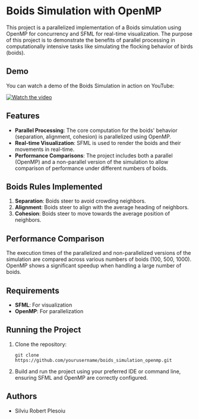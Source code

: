 # Boids Simulation with OpenMP

This project is a parallelized implementation of a Boids simulation using OpenMP for concurrency and SFML for real-time visualization. The purpose of this project is to demonstrate the benefits of parallel processing in computationally intensive tasks like simulating the flocking behavior of birds (boids).
## Demo

You can watch a demo of the Boids Simulation in action on YouTube:

[![Watch the video](https://img.youtube.com/vi/YOUTUBE_VIDEO_ID/maxresdefault.jpg)]([https://youtu.be/YOUTUBE_VIDEO_ID](https://www.youtube.com/watch?v=J8ZbAqeAC7E))


## Features

- **Parallel Processing**: The core computation for the boids' behavior (separation, alignment, cohesion) is parallelized using OpenMP.
- **Real-time Visualization**: SFML is used to render the boids and their movements in real-time.
- **Performance Comparisons**: The project includes both a parallel (OpenMP) and a non-parallel version of the simulation to allow comparison of performance under different numbers of boids.

## Boids Rules Implemented

1. **Separation**: Boids steer to avoid crowding neighbors.
2. **Alignment**: Boids steer to align with the average heading of neighbors.
3. **Cohesion**: Boids steer to move towards the average position of neighbors.

## Performance Comparison

The execution times of the parallelized and non-parallelized versions of the simulation are compared across various numbers of boids (100, 500, 1000). OpenMP shows a significant speedup when handling a large number of boids.

## Requirements

- **SFML**: For visualization
- **OpenMP**: For parallelization

## Running the Project

1. Clone the repository:
    ```
    git clone https://github.com/yourusername/boids_simulation_openmp.git
    ```
2. Build and run the project using your preferred IDE or command line, ensuring SFML and OpenMP are correctly configured.

## Authors

- Silviu Robert Plesoiu
